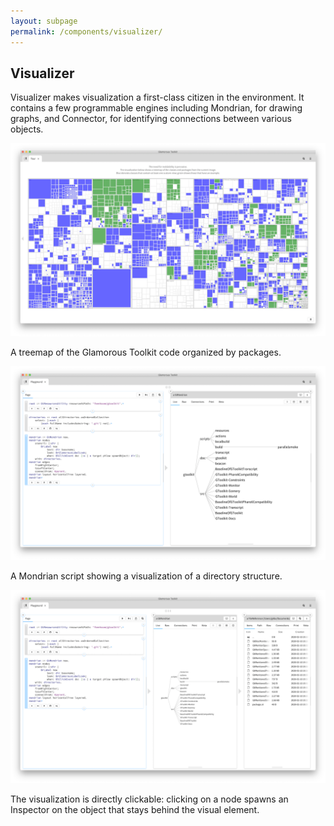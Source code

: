 ```yaml
---
layout: subpage
permalink: /components/visualizer/
---
```


<section id="visualizer">
	<div class="container pt-5 pb-5 jumbotron-small">
    	<div class="row">
      	<div class="col-md-12">
      		<h1>Visualizer</h1>
					<p class="lead">Visualizer makes visualization a first-class citizen in the environment. It contains a few programmable engines including Mondrian, for drawing graphs, and Connector, for identifying connections between various objects.</p>
					<div class="sample">
          <img src="/assets/pictures/gtr-visualizer-treemap.png">
          <div class="picture-caption">
            <p>A treemap of the Glamorous Toolkit code organized by packages.</p>
          </div>
        </div>
        <div class="sample">
          <img src="/assets/pictures/gtr-visualizer-two-snippets-mondrian.png">
          <div class="picture-caption">
            <p>A Mondrian script showing a visualization of a directory structure.</p>
          </div>
        </div>
        <div class="sample">
          <img src="/assets/pictures/gtr-visualizer-two-snippets-mondrian-directory.png">
          <div class="picture-caption">
            <p>The visualization is directly clickable: clicking on a node spawns an Inspector on the object that stays behind the visual element.</p>
          </div>
        </div>
    	</div>
	</div>
</section>